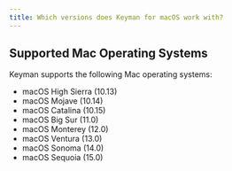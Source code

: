 ```yaml
---
title: Which versions does Keyman for macOS work with?
---
```


## Supported Mac Operating Systems

Keyman supports the following Mac operating systems:

* macOS High Sierra (10.13)
* macOS Mojave (10.14)
* macOS Catalina (10.15)
* macOS Big Sur (11.0)
* macOS Monterey (12.0)
* macOS Ventura (13.0)
* macOS Sonoma (14.0)
* macOS Sequoia (15.0)
